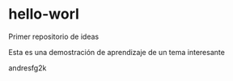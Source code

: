 # hello-worl
Primer repositorio de ideas

Esta es una demostración de aprendizaje de un tema interesante

andresfg2k
